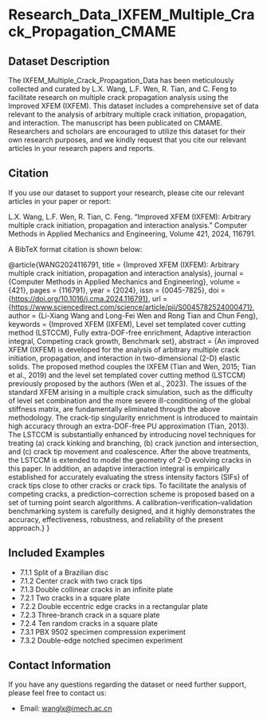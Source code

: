# Research_Data_IXFEM_Multiple_Crack_Propagation_CMAME

## Dataset Description

The IXFEM_Multiple_Crack_Propagation_Data has been meticulously collected and curated by L.X. Wang, L.F. Wen, R. Tian, and C. Feng to facilitate research on multiple crack propagation analysis using the Improved XFEM (IXFEM). This dataset includes a comprehensive set of data relevant to the analysis of arbitrary multiple crack initiation, propagation, and interaction. The manuscript has been publicated on CMAME. Researchers and scholars are encouraged to utilize this dataset for their own research purposes, and we kindly request that you cite our relevant articles in your research papers and reports.

## Citation

If you use our dataset to support your research, please cite our relevant articles in your paper or report:

L.X. Wang, L.F. Wen, R. Tian, C. Feng. “Improved XFEM (IXFEM): Arbitrary multiple crack initiation, propagation and interaction analysis.” Computer Methods in Applied Mechanics and Engineering, Volume 421, 2024, 116791.


A BibTeX format citation is shown below:

@article{WANG2024116791, 
title = {Improved XFEM (IXFEM): Arbitrary multiple crack initiation, propagation and interaction analysis}, 
journal = {Computer Methods in Applied Mechanics and Engineering}, 
volume = {421}, 
pages = {116791}, 
year = {2024}, 
issn = {0045-7825}, 
doi = {https://doi.org/10.1016/j.cma.2024.116791}, 
url = {https://www.sciencedirect.com/science/article/pii/S0045782524000471}, 
author = {Li-Xiang Wang and Long-Fei Wen and Rong Tian and Chun Feng}, 
keywords = {Improved XFEM (IXFEM), Level set templated cover cutting method (LSTCCM), Fully extra-DOF-free enrichment, Adaptive interaction integral, Competing crack growth, Benchmark set}, 
abstract = {An improved XFEM (IXFEM) is developed for the analysis of arbitrary multiple crack initiation, propagation, and interaction in two-dimensional (2-D) elastic solids. The proposed method couples the IXFEM (Tian and Wen, 2015; Tian et al., 2019) and the level set templated cover cutting method (LSTCCM) previously proposed by the authors (Wen et al., 2023). The issues of the standard XFEM arising in a multiple crack simulation, such as the difficulty of level set combination and the more severe ill-conditioning of the global stiffness matrix, are fundamentally eliminated through the above methodology. The crack-tip singularity enrichment is introduced to maintain high accuracy through an extra-DOF-free PU approximation (Tian, 2013). The LSTCCM is substantially enhanced by introducing novel techniques for treating (a) crack kinking and branching, (b) crack junction and intersection, and (c) crack tip movement and coalescence. After the above treatments, the LSTCCM is extended to model the geometry of 2-D evolving cracks in this paper. In addition, an adaptive interaction integral is empirically established for accurately evaluating the stress intensity factors (SIFs) of crack tips close to other cracks or crack tips. To facilitate the analysis of competing cracks, a prediction–correction scheme is proposed based on a set of turning point search algorithms. A calibration–verification–validation benchmarking system is carefully designed, and it highly demonstrates the accuracy, effectiveness, robustness, and reliability of the present approach.}
}

## Included Examples

- 7.1.1 Split of a Brazilian disc
- 7.1.2 Center crack with two crack tips
- 7.1.3 Double collinear cracks in an infinite plate
- 7.2.1 Two cracks in a square plate
- 7.2.2 Double eccentric edge cracks in a rectangular plate
- 7.2.3 Three-branch crack in a square plate
- 7.2.4 Ten random cracks in a square plate
- 7.3.1 PBX 9502 specimen compression experiment
- 7.3.2 Double-edge notched specimen experiment

## Contact Information

If you have any questions regarding the dataset or need further support, please feel free to contact us:

- Email: [wanglx@imech.ac.cn](mailto:wanglx@imech.ac.cn)
